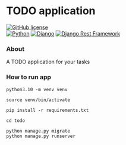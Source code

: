 # TODO application

[![GitHub license](https://img.shields.io/github/license/Sergey-Yudenichev/todo_app)](https://github.com/Sergey-Yudenichev/todo_app/blob/main/LICENSE)
<br>
[![Python](https://img.shields.io/badge/python-3.10.0-blue.svg?style=flat)](https://www.python.org/downloads/release/python-362/)
[![Django](https://img.shields.io/badge/django-4.1.2-blue.svg?style=flat)](https://www.djangoproject.com/)
[![Django Rest Framework](https://img.shields.io/badge/django_rest_framework-3.14.2-blue.svg?style=flat)](http://www.django-rest-framework.org/)


### About
A TODO application for your tasks

### How to run app

    python3.10 -m venv venv

    source venv/bin/activate

    pip install -r requirements.txt

    cd todo

    python manage.py migrate
    python manage.py runserver
    
    
    

